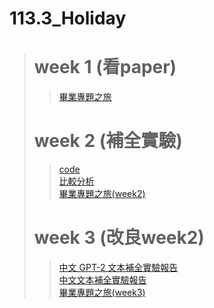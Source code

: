 # 113.3_Holiday
> # week 1 (看paper)
>> [畢業專題之旅](https://github.com/marcoleung052/113.3_holiday/blob/95c5b2fe34dcb28e9d79e027540e06f4e40c047e/week1/%E7%95%A2%E6%A5%AD%E5%B0%88%E9%A1%8C%E4%B9%8B%E6%97%85.pdf "游標顯示")  
> # week 2 (補全實驗)
>> [code](https://github.com/marcoleung052/113.3_holiday/blob/95c5b2fe34dcb28e9d79e027540e06f4e40c047e/week2/test.ipynb "游標顯示")  <br>
>> [比較分析](https://github.com/marcoleung052/113.3_holiday/blob/95c5b2fe34dcb28e9d79e027540e06f4e40c047e/week2/%E6%AF%94%E8%BC%83%E5%88%86%E6%9E%90.pdf "游標顯示") <br>
>> [畢業專題之旅(week2)](https://github.com/marcoleung052/113.3_holiday/blob/95c5b2fe34dcb28e9d79e027540e06f4e40c047e/week2/%E7%95%A2%E6%A5%AD%E5%B0%88%E9%A1%8C%E4%B9%8B%E6%97%85(week2).pdf "游標顯示")
> # week 3 (改良week2)
>> [中文 GPT-2 文本補全實驗報告](https://github.com/marcoleung052/113.3_holiday/blob/4f9acc859b4b3513e01cc6e8fd43f3ec9ea95703/week3/README1.md "游標顯示")  <br>
>> [中文文本補全實驗報告](https://github.com/marcoleung052/113.3_holiday/blob/d7c9b27545714945e80333f956f3bbe571bcb27b/week3/README2.md "游標顯示") <br>
>> [畢業專題之旅(week3)](https://github.com/marcoleung052/113.3_holiday/blob/96a02c665ac6ff61b86ea176b1e70811c7d4348f/week3/%E7%95%A2%E6%A5%AD%E5%B0%88%E9%A1%8C%E4%B9%8B%E6%97%85%20(week3).pdf "游標顯示")
